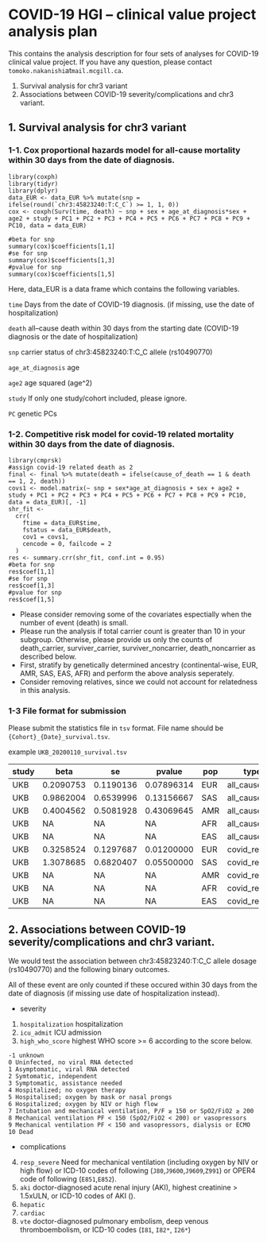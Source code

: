 # COVID-19 HGI – clinical value project analysis plan 

This contains the analysis description for four sets of analyses for COVID-19 clinical value project.
If you have any question, please contact `tomoko.nakanishi`at`mail.mcgill.ca`.

1. Survival analysis for chr3 variant
2. Associations between COVID-19 severity/complications and chr3 variant.

## 1. Survival analysis for chr3 variant
### 1-1.	Cox proportional hazards model for all-cause mortality within 30 days from the date of diagnosis.

```{r}
library(coxph)
library(tidyr)
library(dplyr)
data_EUR <- data_EUR %>% mutate(snp = ifelse(round(`chr3:45823240:T:C_C`) >= 1, 1, 0))
cox <- coxph(Surv(time, death) ~ snp + sex + age_at_diagnosis*sex + age2 + study + PC1 + PC2 + PC3 + PC4 + PC5 + PC6 + PC7 + PC8 + PC9 + PC10, data = data_EUR)

#beta for snp
summary(cox)$coefficients[1,1]
#se for snp
summary(cox)$coefficients[1,3]
#pvalue for snp
summary(cox)$coefficients[1,5]

```
Here, data_EUR is a data frame which contains the following variables.

`time` Days from the date of COVID-19 diagnosis. (if missing, use the date of hospitalization)

`death` all–cause death within 30 days from the starting date (COVID-19 diagnosis or the date of hospitalization)

`snp` carrier status of chr3:45823240:T:C_C allele (rs10490770)

`age_at_diagnosis` age

`age2` age squared (age^2)

`study` If only one study/cohort included, please ignore.

`PC` genetic PCs

### 1-2. Competitive risk model for covid-19 related mortality within 30 days from the date of diagnosis.


```{r}
library(cmprsk)
#assign covid-19 related death as 2
final <- final %>% mutate(death = ifelse(cause_of_death == 1 & death == 1, 2, death))
covs1 <- model.matrix(~ snp + sex*age_at_diagnosis + sex + age2 + study + PC1 + PC2 + PC3 + PC4 + PC5 + PC6 + PC7 + PC8 + PC9 + PC10, data = data_EUR)[, -1]
shr_fit <- 
  crr(
    ftime = data_EUR$time,
    fstatus = data_EUR$death,
    cov1 = covs1,
    cencode = 0, failcode = 2
  )
res <- summary.crr(shr_fit, conf.int = 0.95)
#beta for snp
res$coef[1,1]
#se for snp
res$coef[1,3]
#pvalue for snp
res$coef[1,5]
```

* Please consider removing some of the covariates espectially when the number of event (death) is small.
* Please run the analysis if total carrier count is greater than 10 in your subgroup. Otherwise, please provide us only the counts of  death_carrier, surviver_carrier, surviver_noncarrier, death_noncarrier as described below.
* First, stratify by genetically determined ancestry (continental-wise, EUR, AMR, SAS, EAS, AFR) and perform the above analysis seperately.
* Consider removing relatives, since we could not account for relatedness in this analysis.


### 1-3 File format for submission

Please submit the statistics file in `tsv` format.
File name should be `{Cohort}_{Date}_survival.tsv`.

example
`UKB_20200110_survival.tsv`


| study |  beta |  se  | pvalue | pop | type | death_carrier | surviver_carrier | surviver_noncarrier | death_noncarrier | covariates_used
----|----|----|----|----|----|----|----|----|----|----|
| UKB |  0.2090753 | 0.1190136 | 0.07896314 | EUR  |  all_cause | 91 | 523 | 2439 | 388 | age,age2,sex,age*sex,PC1:10,study |
| UKB |  0.9862004 | 0.6539996 | 0.13156667 | SAS  |  all_cause | 6 | 51 | 60 | 4 | age,sex |
| UKB |  0.4004562 | 0.5081928 | 0.43069645 | AMR  |  all_cause | 5 | 16 | 126 | 18 | age,sex |
| UKB |  NA | NA | NA | AFR |  all_cause | 0 | 2 | 162 | 44 | NA |
| UKB |  NA | NA | NA | EAS |  all_cause | 0 | 1 | 52 | 2 | NA |
| UKB |  0.3258524 | 0.1297687 | 0.01200000 | EUR |  covid_related | 78 | 370 | 1932 | 309 | age,age2,sex,age*sex,PC1:10,study |
| UKB |  1.3078685 | 0.6820407 | 0.05500000 | SAS |  covid_related | 6 | 41 | 57 | 3 | age,sex |
| UKB |  NA | NA | NA | AMR |  covid_related | 1 | 5 | 36 | 0 | age,sex |
| UKB |  NA | NA | NA | AFR |  covid_related | 0 | 1 | 146 | 33 | age,sex |
| UKB |  NA | NA | NA | EAS |  covid_related | 0 | 1 | 45 | 0 | NA |


## 2. Associations between COVID-19 severity/complications and chr3 variant.

We would test the association between chr3:45823240:T:C_C allele dosage (rs10490770) and the following binary outcomes.  

All of these event are only counted if these occured within 30 days from the date of diagnosis (if missing use date of hospitalization instead).

* severity 
1. `hospitalization` hospitalization 
2. `icu_admit` ICU admission
3. `high_who_score` highest WHO score >= 6 according to the score below.

```
-1 unknown
0 Uninfected, no viral RNA detected
1 Asymptomatic, viral RNA detected
2 Symtomatic, independent
3 Symptomatic, assistance needed
4 Hospitalized; no oxygen therapy
5 Hospitalised; oxygen by mask or nasal prongs
6 Hospitalized; oxygen by NIV or high flow
7 Intubation and mechanical ventilation, P/F ≥ 150 or SpO2/FiO2 ≥ 200
8 Mechanical ventilation PF < 150 (SpO2/FiO2 < 200) or vasopressors
9 Mechanical ventilation PF < 150 and vasopressors, dialysis or ECMO
10 Dead
```

* complications
4. `resp_severe` Need for mechanical ventilation (including oxygen by NIV or high flow) or ICD-10 codes of following (`J80`,`J9600`,`J9609`,`Z991`) or OPER4 code of following (`E851`,`E852`).
5. `aki` doctor-diagnosed acute renal injury (AKI), highest creatinine > 1.5xULN, or ICD-10 codes of AKI (). 
6. `hepatic`
7. `cardiac`
8. `vte` doctor-diagnosed pulmonary embolism, deep venous thromboembolism, or ICD-10 codes (`I81`, `I82*`, `I26*`)



